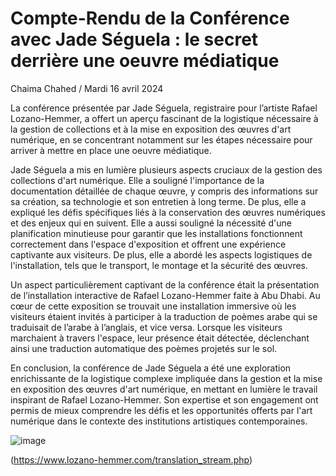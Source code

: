 # Compte-Rendu de la Conférence avec Jade Séguela : le secret derrière une oeuvre médiatique 

Chaima Chahed / Mardi 16 avril 2024


La conférence présentée par Jade Séguela, registraire pour l’artiste Rafael Lozano-Hemmer, a offert un aperçu fascinant de la logistique nécessaire à la gestion de collections et à la mise en exposition des œuvres d'art numérique, en se concentrant notamment sur les étapes nécessaire pour arriver à mettre en place une oeuvre médiatique. 





Jade Séguela a mis en lumière plusieurs aspects cruciaux de la gestion des collections d'art numérique. Elle a souligné l'importance de la documentation détaillée de chaque œuvre, y compris des informations sur sa création, sa technologie et son entretien à long terme. De plus, elle a expliqué les défis spécifiques liés à la conservation des œuvres numériques et des enjeux qui en suivent. Elle a aussi souligné la nécessité d'une planification minutieuse pour garantir que les installations fonctionnent correctement dans l'espace d'exposition et offrent une expérience captivante aux visiteurs. De plus, elle a abordé les aspects logistiques de l'installation, tels que le transport, le montage et la sécurité des œuvres.





Un aspect particulièrement captivant de la conférence était la présentation de l’installation interactive de Rafael Lozano-Hemmer faite à Abu Dhabi. Au cœur de cette exposition se trouvait une installation immersive où les visiteurs étaient invités à participer à la traduction de poèmes arabe qui se traduisait de l’arabe à l’anglais, et vice versa. Lorsque les visiteurs marchaient à travers l'espace, leur présence était détectée, déclenchant ainsi une traduction automatique des poèmes projetés sur le sol. 





En conclusion, la conférence de Jade Séguela a été une exploration enrichissante de la logistique complexe impliquée dans la gestion et la mise en exposition des œuvres d'art numérique, en mettant en lumière le travail inspirant de Rafael Lozano-Hemmer. Son expertise et son engagement ont permis de mieux comprendre les défis et les opportunités offerts par l'art numérique dans le contexte des institutions artistiques contemporaines.


![image](https://github.com/chaimachahed04/H24_V11_inspirations_CHAHED/assets/143821620/8aed4f83-3ca3-41b8-8be7-095ca224cf23)

(https://www.lozano-hemmer.com/translation_stream.php)
